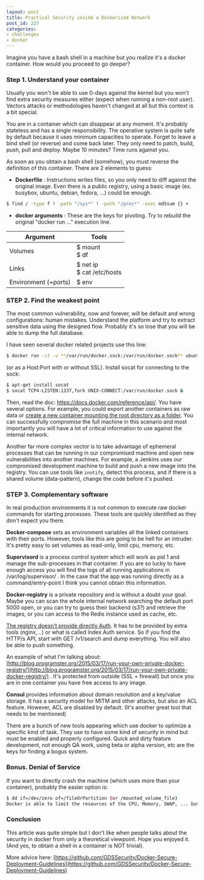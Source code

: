 ```yaml
---
layout: post
title: Practical Security inside a Dockerized Network
post_id: 227
categories: 
- challenges
- docker
---
```


Imagine you have a bash shell in a machine but you realize it's a docker container. How would you proceed to go deeper?

### Step 1. Understand your container

Usually you won't be able to use 0-days against the kernel but you won't find extra security measures either (expect when running a non-root user). Vectors attacks or methodologies haven't changed at all but this context is a bit special.

You are in a container which can disappear at any moment. It's probably stateless and has a single responsibility. The operative system is quite safe by default because it uses minimum capacities to operate. Forget to leave a bind shell (or reverse) and come back later. They only need to patch, build, push, pull and deploy. Maybe 10 minutes? Time runs against you.

As soon as you obtain a bash shell (somehow), you must reverse the definition of this container. There are 2 elements to guess:


- **Dockerfile**
: Instructions writes files, so you only need to diff against the original image. Even there is a public registry, using a basic image (ex. busybox, ubuntu, debian, fedora, ...) could be enough.

```bash
$ find / -type f ! -path "/sys*" ! -path "/proc*" -exec md5sum {} +
```

- **docker arguments**
: These are the keys for pivoting. Try to rebuild the original "docker run ..." execution line.

| Argument             | Tools                     |
|----------------------|---------------------------|
| Volumes              | $ mount<br>$ df           |
| Links                | $ net ip<br>$ cat /etc/hosts |
| Environment (+ports) | $ env                     |

### STEP 2. Find the weakest point

The most common vulnerability, now and forever, will be default and wrong configurations: human mistakes. Understand the platform and try to extract sensitive data using the designed flow. Probably it's so lose that you will be able to dump the full database.

I have seen several docker related projects use this line:

```bash
$ docker run -it -v **/var/run/docker.sock:/var/run/docker.sock** ubuntu
```

(or as a Host:Port with or without SSL). Install socat for connecting to the sock:

```bash
$ apt-get install socat
$ socat TCP4-LISTEN:1337,fork UNIX-CONNECT:/var/run/docker.sock &
```

Then, read the doc: https://docs.docker.com/reference/api/. You have several options. For example, you could export another containers as raw data or 
[create a new container mounting the root directory as a folder](http://blog.nibblesec.org/2014/09/abusing-dockers-remote-apis.html). You can successfully compromise the full machine in this scenario and most importantly you will have a lot of critical information to use against the internal network.

Another far more complex vector is to take advantage of ephemeral processes that can be running in our compromised machine and open new vulnerabilities into another machines. For example, a Jenkins uses our compromised development machine to build and push a new image into the registry. You can use tools like `inotify`, detect this process, and if there is a shared volume (data-pattern), change the code before it's pushed.

### STEP 3. Complementary software

In real production environments it is not common to execute raw docker commands for starting processes. These tools are quickly identified as they don't expect you there.


**Docker-compose** sets as environment variables all the linked containers with their ports. However, tools like this are going to be hell for an intruder. It's pretty easy to set volumes as read-only, limit cpu, memory, etc.


**Supervisord** is a process control system which will work as pid 1 and manage the sub-processes in that container. If you are so lucky to have enough access you will find the logs of all running applications in /var/log/supervisor/ . In the case that the app was running directly as a command/entry-point I think you cannot obtain this information.


**Docker-registry** is a private repository and is without a doubt your goal. Maybe you can scan the whole internal network searching the default port 5000 open, or you can try to guess their backend (s3?) and retrieve the images, or you can access to the Redis instance used as cache, etc.

[The registry doesn't provide directly Auth](https://docs.docker.com/reference/api/registry_api/#authorization). It has to be provided by extra tools (nginx, ..) or what is called Index Auth service. So if you find the HTTP/s API, start with GET /v1/search and dump everything. You will also be able to push something.

An example of what I'm talking about: [http://blog.programster.org/2015/03/17/run-your-own-private-docker-registry/](http://blog.programster.org/2015/03/17/run-your-own-private-docker-registry/) . It's protected from outside (SSL + firewall) but once you are in one container you have free access to any image.


**Consul** provides information about domain resolution and a key/value storage. It has a security model for MITM and other attacks, but also an ACL feature. However, ACL are disabled by default. (It's another great tool that needs to be mentioned)

There are a bunch of new tools appearing which use docker to optimize a specific kind of task. They use to have some kind of security in mind but must be enabled and properly configured. Quick and dirty feature development, not enough QA work, using beta or alpha version, etc are the keys for finding a bogus system.

### Bonus. Denial of Service

If you want to directly crash the machine (which uses more than your container), probably the easier option is:

```bash
$ dd if=/dev/zero of=/fileOrPartition (or /mounted_volume_file)
Docker is able to limit the resources of the CPU, Memory, SWAP, ... but it still doesn't let you limit the harddrive. Probably you are able to get it full and something will crash.
```

### Conclusion

This article was quite simple but I don't like when people talks about the security in docker from only a theoretical viewpoint. Hope you enjoyed it. (And yes, to obtain a shell in a container is NOT trivial).

More advice here: [https://github.com/GDSSecurity/Docker-Secure-Deployment-Guidelines](https://github.com/GDSSecurity/Docker-Secure-Deployment-Guidelines)